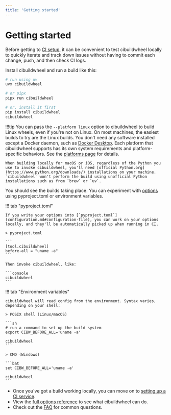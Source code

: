 ```yaml
---
title: 'Getting started'
---
```


# Getting started

Before getting to [CI setup](ci-services.md), it can be convenient to test cibuildwheel locally to quickly iterate and track down issues without having to commit each change, push, and then check CI logs.

Install cibuildwheel and run a build like this:

```sh
# run using uv
uvx cibuildwheel

# or pipx
pipx run cibuildwheel

# or, install it first
pip install cibuildwheel
cibuildwheel
```

!!!tip
    You can pass the `--platform linux` option to cibuildwheel to build Linux wheels, even if you're not on Linux. On most machines, the easiest builds to try are the Linux builds. You don't need any software installed except a Docker daemon, such as [Docker Desktop](https://www.docker.com/get-started/). Each platform that cibuildwheel supports has its own system requirements and platform-specific behaviors. See the [platforms page](platforms.md) for details.

    When building locally for macOS or iOS, regardless of the Python you use to invoke cibuildwheel, you'll need [official Python.org](https://www.python.org/downloads/) installations on your machine. `cibuildwheel` won't perform the build using unofficial Python installations such as from `brew` or `uv`.

You should see the builds taking place. You can experiment with [options](options.md) using pyproject.toml or environment variables.

!!! tab "pyproject.toml"

    If you write your options into [`pyproject.toml`](configuration.md#configuration-file), you can work on your options locally, and they'll be automatically picked up when running in CI.

    > pyproject.toml

    ```
    [tool.cibuildwheel]
    before-all = "uname -a"
    ```

    Then invoke cibuildwheel, like:

    ```console
    cibuildwheel
    ```

!!! tab "Environment variables"

    cibuildwheel will read config from the environment. Syntax varies, depending on your shell:

    > POSIX shell (Linux/macOS)

    ```sh
    # run a command to set up the build system
    export CIBW_BEFORE_ALL='uname -a'

    cibuildwheel
    ```

    > CMD (Windows)

    ```bat
    set CIBW_BEFORE_ALL='uname -a'

    cibuildwheel
    ```

- Once you've got a build working locally, you can move on to [setting up a CI service](ci-services.md).
- View the [full options reference](options.md) to see what cibuildwheel can do.
- Check out the [FAQ](faq.md) for common questions.
